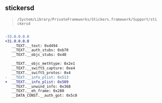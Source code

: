 ## stickersd

> `/System/Library/PrivateFrameworks/Stickers.framework/Support/stickersd`

```diff

-33.0.0.0.0
+31.0.0.0.0
   __TEXT.__text: 0xd494
   __TEXT.__auth_stubs: 0xb70
   __TEXT.__objc_stubs: 0x40

   __TEXT.__objc_methtype: 0x2e1
   __TEXT.__swift5_capture: 0xe4
   __TEXT.__swift5_protos: 0x4
-  __TEXT.__info_plist: 0x513
+  __TEXT.__info_plist: 0x509
   __TEXT.__unwind_info: 0x368
   __TEXT.__eh_frame: 0x280
   __DATA_CONST.__auth_got: 0x5c0

```
